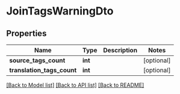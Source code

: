 # JoinTagsWarningDto

## Properties
Name | Type | Description | Notes
------------ | ------------- | ------------- | -------------
**source_tags_count** | **int** |  | [optional] 
**translation_tags_count** | **int** |  | [optional] 

[[Back to Model list]](../README.md#documentation-for-models) [[Back to API list]](../README.md#documentation-for-api-endpoints) [[Back to README]](../README.md)


